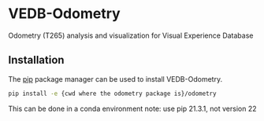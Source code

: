 # VEDB-Odometry

Odometry (T265) analysis and visualization for Visual Experience Database

## Installation
The [pip](https://pip.pypa.io/en/stable/) package manager can be used to install VEDB-Odometry.

```bash
pip install -e {cwd where the odometry package is}/odometry
```
This can be done in a conda environment
note: use pip 21.3.1, not version 22
